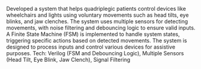 Developed a system that helps quadriplegic patients control devices like wheelchairs and lights using voluntary movements such as head tilts, eye blinks, and jaw clenches. The system uses multiple sensors for detecting movements, with noise filtering and debouncing logic to ensure valid inputs. A Finite State Machine (FSM) is implemented to handle system states, triggering specific actions based on detected movements. The system is designed to process inputs and control various devices for assistive purposes. Tech: Verilog (FSM and Debouncing Logic), Multiple Sensors (Head Tilt, Eye Blink, Jaw Clench), Signal Filtering
